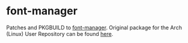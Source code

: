 font-manager
============

Patches and PKGBUILD to [font-manager](http://code.google.com/p/font-manager). Original package for the Arch (Linux) User Repository can be found [here](http://aur.archlinux.org/packages/font-manager/).
